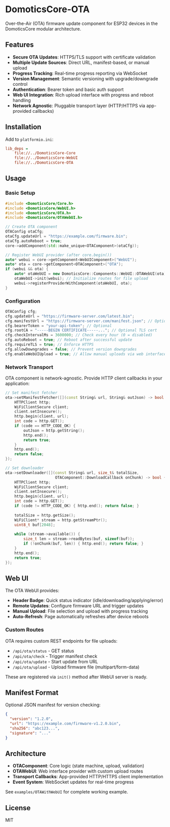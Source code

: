# DomoticsCore-OTA

Over-the-Air (OTA) firmware update component for ESP32 devices in the DomoticsCore modular architecture.

## Features

- **Secure OTA Updates**: HTTPS/TLS support with certificate validation
- **Multiple Update Sources**: Direct URL, manifest-based, or manual upload
- **Progress Tracking**: Real-time progress reporting via WebSocket
- **Version Management**: Semantic versioning with upgrade/downgrade control
- **Authentication**: Bearer token and basic auth support
- **Web UI Integration**: Rich upload interface with progress and reboot handling
- **Network Agnostic**: Pluggable transport layer (HTTP/HTTPS via app-provided callbacks)

## Installation

Add to `platformio.ini`:
```ini
lib_deps =
    file://../DomoticsCore-Core
    file://../DomoticsCore-WebUI
    file://../DomoticsCore-OTA
```

## Usage

### Basic Setup

```cpp
#include <DomoticsCore/Core.h>
#include <DomoticsCore/WebUI.h>
#include <DomoticsCore/OTA.h>
#include <DomoticsCore/OTAWebUI.h>

// Create OTA component
OTAConfig otaCfg;
otaCfg.updateUrl = "https://example.com/firmware.bin";
otaCfg.autoReboot = true;
core->addComponent(std::make_unique<OTAComponent>(otaCfg));

// Register WebUI provider (after core.begin())
auto* webui = core->getComponent<WebUIComponent>("WebUI");
auto* ota = core->getComponent<OTAComponent>("OTA");
if (webui && ota) {
    auto* otaWebUI = new DomoticsCore::Components::WebUI::OTAWebUI(ota);
    otaWebUI->init(webui); // Initialize routes for file upload
    webui->registerProviderWithComponent(otaWebUI, ota);
}
```

### Configuration

```cpp
OTAConfig cfg;
cfg.updateUrl = "https://firmware-server.com/latest.bin";
cfg.manifestUrl = "https://firmware-server.com/manifest.json"; // Optional
cfg.bearerToken = "your-api-token"; // Optional
cfg.rootCA = "-----BEGIN CERTIFICATE-----..."; // Optional TLS cert
cfg.checkIntervalMs = 3600000; // Check every hour (0 = disabled)
cfg.autoReboot = true; // Reboot after successful update
cfg.requireTLS = true; // Enforce HTTPS
cfg.allowDowngrades = false; // Prevent version downgrades
cfg.enableWebUIUpload = true; // Allow manual uploads via web interface
```

### Network Transport

OTA component is network-agnostic. Provide HTTP client callbacks in your application:

```cpp
// Set manifest fetcher
ota->setManifestFetcher([](const String& url, String& outJson) -> bool {
    HTTPClient http;
    WiFiClientSecure client;
    client.setInsecure();
    http.begin(client, url);
    int code = http.GET();
    if (code == HTTP_CODE_OK) {
        outJson = http.getString();
        http.end();
        return true;
    }
    http.end();
    return false;
});

// Set downloader
ota->setDownloader([](const String& url, size_t& totalSize, 
                      OTAComponent::DownloadCallback onChunk) -> bool {
    HTTPClient http;
    WiFiClientSecure client;
    client.setInsecure();
    http.begin(client, url);
    int code = http.GET();
    if (code != HTTP_CODE_OK) { http.end(); return false; }
    
    totalSize = http.getSize();
    WiFiClient* stream = http.getStreamPtr();
    uint8_t buf[2048];
    
    while (stream->available()) {
        size_t len = stream->readBytes(buf, sizeof(buf));
        if (!onChunk(buf, len)) { http.end(); return false; }
    }
    http.end();
    return true;
});
```

## Web UI

The OTA WebUI provides:
- **Header Badge**: Quick status indicator (idle/downloading/applying/error)
- **Remote Updates**: Configure firmware URL and trigger updates
- **Manual Upload**: File selection and upload with progress tracking
- **Auto-Refresh**: Page automatically refreshes after device reboots

### Custom Routes

OTA requires custom REST endpoints for file uploads:
- `/api/ota/status` - GET status
- `/api/ota/check` - Trigger manifest check
- `/api/ota/update` - Start update from URL
- `/api/ota/upload` - Upload firmware file (multipart/form-data)

These are registered via `init()` method after WebUI server is ready.

## Manifest Format

Optional JSON manifest for version checking:

```json
{
  "version": "1.2.0",
  "url": "https://example.com/firmware-v1.2.0.bin",
  "sha256": "abc123...",
  "signature": "..."
}
```

## Architecture

- **OTAComponent**: Core logic (state machine, upload, validation)
- **OTAWebUI**: Web interface provider with custom upload routes
- **Transport Callbacks**: App-provided HTTP/HTTPS client implementation
- **Event System**: WebSocket updates for real-time progress

See `examples/OTAWithWebUI` for complete working example.

## License

MIT

